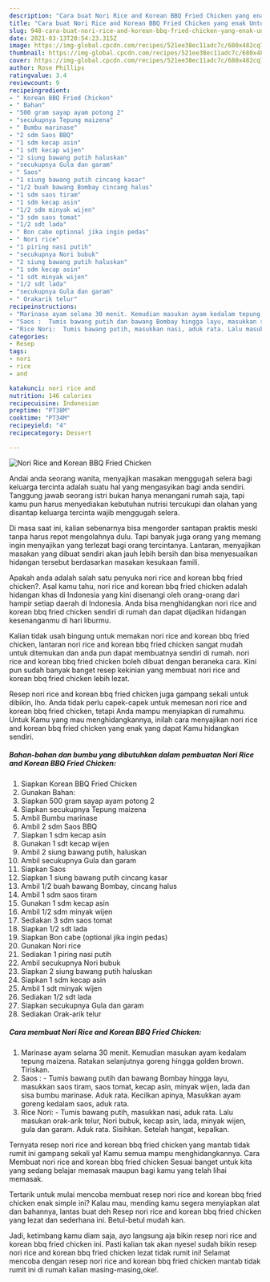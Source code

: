 ```yaml
---
description: "Cara buat Nori Rice and Korean BBQ Fried Chicken yang enak Untuk Jualan"
title: "Cara buat Nori Rice and Korean BBQ Fried Chicken yang enak Untuk Jualan"
slug: 948-cara-buat-nori-rice-and-korean-bbq-fried-chicken-yang-enak-untuk-jualan
date: 2021-03-13T20:54:23.315Z
image: https://img-global.cpcdn.com/recipes/521ee38ec11adc7c/680x482cq70/nori-rice-and-korean-bbq-fried-chicken-foto-resep-utama.jpg
thumbnail: https://img-global.cpcdn.com/recipes/521ee38ec11adc7c/680x482cq70/nori-rice-and-korean-bbq-fried-chicken-foto-resep-utama.jpg
cover: https://img-global.cpcdn.com/recipes/521ee38ec11adc7c/680x482cq70/nori-rice-and-korean-bbq-fried-chicken-foto-resep-utama.jpg
author: Rose Phillips
ratingvalue: 3.4
reviewcount: 9
recipeingredient:
- " Korean BBQ Fried Chicken"
- " Bahan"
- "500 gram sayap ayam potong 2"
- "secukupnya Tepung maizena"
- " Bumbu marinase"
- "2 sdm Saos BBQ"
- "1 sdm kecap asin"
- "1 sdt kecap wijen"
- "2 siung bawang putih haluskan"
- "secukupnya Gula dan garam"
- " Saos"
- "1 siung bawang putih cincang kasar"
- "1/2 buah bawang Bombay cincang halus"
- "1 sdm saos tiram"
- "1 sdm kecap asin"
- "1/2 sdm minyak wijen"
- "3 sdm saos tomat"
- "1/2 sdt lada"
- " Bon cabe optional jika ingin pedas"
- " Nori rice"
- "1 piring nasi putih"
- "secukupnya Nori bubuk"
- "2 siung bawang putih haluskan"
- "1 sdm kecap asin"
- "1 sdt minyak wijen"
- "1/2 sdt lada"
- "secukupnya Gula dan garam"
- " Orakarik telur"
recipeinstructions:
- "Marinase ayam selama 30 menit. Kemudian masukan ayam kedalam tepung maizena. Ratakan selanjutnya goreng hingga golden brown. Tiriskan."
- "Saos :  Tumis bawang putih dan bawang Bombay hingga layu, masukkan saos tiram, saos tomat, kecap asin, minyak wijen, lada dan sisa bumbu marinase. Aduk rata. Kecilkan apinya, Masukkan ayam goreng kedalam saos, aduk rata."
- "Rice Nori:  Tumis bawang putih, masukkan nasi, aduk rata. Lalu masukan orak-arik telur, Nori bubuk, kecap asin, lada, minyak wijen, gula dan garam. Aduk rata. Sisihkan. Setelah hangat, kepalkan."
categories:
- Resep
tags:
- nori
- rice
- and

katakunci: nori rice and 
nutrition: 146 calories
recipecuisine: Indonesian
preptime: "PT38M"
cooktime: "PT34M"
recipeyield: "4"
recipecategory: Dessert

---
```



![Nori Rice and Korean BBQ Fried Chicken](https://img-global.cpcdn.com/recipes/521ee38ec11adc7c/680x482cq70/nori-rice-and-korean-bbq-fried-chicken-foto-resep-utama.jpg)

Andai anda seorang wanita, menyajikan masakan menggugah selera bagi keluarga tercinta adalah suatu hal yang mengasyikan bagi anda sendiri. Tanggung jawab seorang istri bukan hanya menangani rumah saja, tapi kamu pun harus menyediakan kebutuhan nutrisi tercukupi dan olahan yang disantap keluarga tercinta wajib menggugah selera.

Di masa  saat ini, kalian sebenarnya bisa mengorder santapan praktis meski tanpa harus repot mengolahnya dulu. Tapi banyak juga orang yang memang ingin menyajikan yang terlezat bagi orang tercintanya. Lantaran, menyajikan masakan yang dibuat sendiri akan jauh lebih bersih dan bisa menyesuaikan hidangan tersebut berdasarkan masakan kesukaan famili. 



Apakah anda adalah salah satu penyuka nori rice and korean bbq fried chicken?. Asal kamu tahu, nori rice and korean bbq fried chicken adalah hidangan khas di Indonesia yang kini disenangi oleh orang-orang dari hampir setiap daerah di Indonesia. Anda bisa menghidangkan nori rice and korean bbq fried chicken sendiri di rumah dan dapat dijadikan hidangan kesenanganmu di hari liburmu.

Kalian tidak usah bingung untuk memakan nori rice and korean bbq fried chicken, lantaran nori rice and korean bbq fried chicken sangat mudah untuk ditemukan dan anda pun dapat membuatnya sendiri di rumah. nori rice and korean bbq fried chicken boleh dibuat dengan beraneka cara. Kini pun sudah banyak banget resep kekinian yang membuat nori rice and korean bbq fried chicken lebih lezat.

Resep nori rice and korean bbq fried chicken juga gampang sekali untuk dibikin, lho. Anda tidak perlu capek-capek untuk memesan nori rice and korean bbq fried chicken, tetapi Anda mampu menyiapkan di rumahmu. Untuk Kamu yang mau menghidangkannya, inilah cara menyajikan nori rice and korean bbq fried chicken yang enak yang dapat Kamu hidangkan sendiri.

<!--inarticleads1-->

##### Bahan-bahan dan bumbu yang dibutuhkan dalam pembuatan Nori Rice and Korean BBQ Fried Chicken:

1. Siapkan  Korean BBQ Fried Chicken
1. Gunakan  Bahan:
1. Siapkan 500 gram sayap ayam potong 2
1. Siapkan secukupnya Tepung maizena
1. Ambil  Bumbu marinase
1. Ambil 2 sdm Saos BBQ
1. Siapkan 1 sdm kecap asin
1. Gunakan 1 sdt kecap wijen
1. Ambil 2 siung bawang putih, haluskan
1. Ambil secukupnya Gula dan garam
1. Siapkan  Saos
1. Siapkan 1 siung bawang putih cincang kasar
1. Ambil 1/2 buah bawang Bombay, cincang halus
1. Ambil 1 sdm saos tiram
1. Gunakan 1 sdm kecap asin
1. Ambil 1/2 sdm minyak wijen
1. Sediakan 3 sdm saos tomat
1. Siapkan 1/2 sdt lada
1. Siapkan  Bon cabe (optional jika ingin pedas)
1. Gunakan  Nori rice
1. Sediakan 1 piring nasi putih
1. Ambil secukupnya Nori bubuk
1. Siapkan 2 siung bawang putih haluskan
1. Siapkan 1 sdm kecap asin
1. Ambil 1 sdt minyak wijen
1. Sediakan 1/2 sdt lada
1. Siapkan secukupnya Gula dan garam
1. Sediakan  Orak-arik telur




<!--inarticleads2-->

##### Cara membuat Nori Rice and Korean BBQ Fried Chicken:

1. Marinase ayam selama 30 menit. Kemudian masukan ayam kedalam tepung maizena. Ratakan selanjutnya goreng hingga golden brown. Tiriskan.
1. Saos :  - Tumis bawang putih dan bawang Bombay hingga layu, masukkan saos tiram, saos tomat, kecap asin, minyak wijen, lada dan sisa bumbu marinase. Aduk rata. Kecilkan apinya, Masukkan ayam goreng kedalam saos, aduk rata.
1. Rice Nori:  - Tumis bawang putih, masukkan nasi, aduk rata. Lalu masukan orak-arik telur, Nori bubuk, kecap asin, lada, minyak wijen, gula dan garam. Aduk rata. Sisihkan. Setelah hangat, kepalkan.




Ternyata resep nori rice and korean bbq fried chicken yang mantab tidak rumit ini gampang sekali ya! Kamu semua mampu menghidangkannya. Cara Membuat nori rice and korean bbq fried chicken Sesuai banget untuk kita yang sedang belajar memasak maupun bagi kamu yang telah lihai memasak.

Tertarik untuk mulai mencoba membuat resep nori rice and korean bbq fried chicken enak simple ini? Kalau mau, mending kamu segera menyiapkan alat dan bahannya, lantas buat deh Resep nori rice and korean bbq fried chicken yang lezat dan sederhana ini. Betul-betul mudah kan. 

Jadi, ketimbang kamu diam saja, ayo langsung aja bikin resep nori rice and korean bbq fried chicken ini. Pasti kalian tak akan nyesel sudah bikin resep nori rice and korean bbq fried chicken lezat tidak rumit ini! Selamat mencoba dengan resep nori rice and korean bbq fried chicken mantab tidak rumit ini di rumah kalian masing-masing,oke!.

